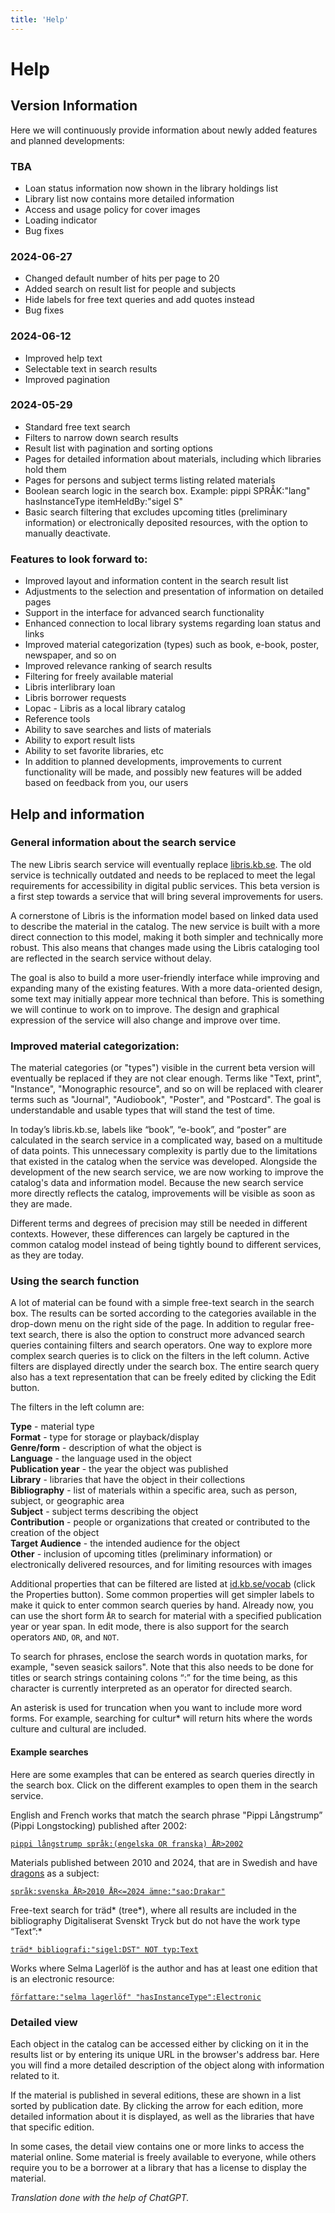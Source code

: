 ```yaml
---
title: 'Help'
---
```


# Help

## Version Information

Here we will continuously provide information about newly added features and planned developments:

### TBA

- Loan status information now shown in the library holdings list
- Library list now contains more detailed information
- Access and usage policy for cover images
- Loading indicator
- Bug fixes

### 2024-06-27

- Changed default number of hits per page to 20
- Added search on result list for people and subjects
- Hide labels for free text queries and add quotes instead
- Bug fixes

### 2024-06-12

- Improved help text
- Selectable text in search results
- Improved pagination

### 2024-05-29

- Standard free text search
- Filters to narrow down search results
- Result list with pagination and sorting options
- Pages for detailed information about materials, including which libraries hold them
- Pages for persons and subject terms listing related materials
- Boolean search logic in the search box. Example: pippi SPRÅK:"lang" hasInstanceType itemHeldBy:"sigel S"
- Basic search filtering that excludes upcoming titles (preliminary information) or electronically deposited resources, with the option to manually deactivate.

### Features to look forward to:

- Improved layout and information content in the search result list
- Adjustments to the selection and presentation of information on detailed pages
- Support in the interface for advanced search functionality
- Enhanced connection to local library systems regarding loan status and links
- Improved material categorization (types) such as book, e-book, poster, newspaper, and so on
- Improved relevance ranking of search results
- Filtering for freely available material
- Libris interlibrary loan
- Libris borrower requests
- Lopac - Libris as a local library catalog
- Reference tools
- Ability to save searches and lists of materials
- Ability to export result lists
- Ability to set favorite libraries, etc
- In addition to planned developments, improvements to current functionality will be made, and possibly new features will be added based on feedback from you, our users

## Help and information

### General information about the search service

The new Libris search service will eventually replace [libris.kb.se](https://www.libris.kb.se/). The old service is technically outdated and needs to be replaced to meet the legal requirements for accessibility in digital public services. This beta version is a first step towards a service that will bring several improvements for users.

A cornerstone of Libris is the information model based on linked data used to describe the material in the catalog. The new service is built with a more direct connection to this model, making it both simpler and technically more robust. This also means that changes made using the Libris cataloging tool are reflected in the search service without delay.

The goal is also to build a more user-friendly interface while improving and expanding many of the existing features. With a more data-oriented design, some text may initially appear more technical than before. This is something we will continue to work on to improve. The design and graphical expression of the service will also change and improve over time.

### Improved material categorization:

The material categories (or "types") visible in the current beta version will eventually be replaced if they are not clear enough. Terms like "Text, print", "Instance", "Monographic resource", and so on will be replaced with clearer terms such as "Journal", "Audiobook", "Poster", and "Postcard". The goal is understandable and usable types that will stand the test of time.

In today’s libris.kb.se, labels like “book”, “e-book”, and “poster” are calculated in the search service in a complicated way, based on a multitude of data points. This unnecessary complexity is partly due to the limitations that existed in the catalog when the service was developed. Alongside the development of the new search service, we are now working to improve the catalog's data and information model. Because the new search service more directly reflects the catalog, improvements will be visible as soon as they are made.

Different terms and degrees of precision may still be needed in different contexts. However, these differences can largely be captured in the common catalog model instead of being tightly bound to different services, as they are today.

### Using the search function

A lot of material can be found with a simple free-text search in the search box. The results can be sorted according to the categories available in the drop-down menu on the right side of the page. In addition to regular free-text search, there is also the option to construct more advanced search queries containing filters and search operators. One way to explore more complex search queries is to click on the filters in the left column. Active filters are displayed directly under the search box. The entire search query also has a text representation that can be freely edited by clicking the Edit button.

The filters in the left column are:

<b>Type</b> - material type<br>
<b>Format</b> - type for storage or playback/display<br>
<b>Genre/form</b> - description of what the object is<br>
<b>Language</b> - the language used in the object<br>
<b>Publication year</b> - the year the object was published<br>
<b>Library</b> - libraries that have the object in their collections<br>
<b>Bibliography</b> - list of materials within a specific area, such as person, subject, or geographic area<br>
<b>Subject</b> - subject terms describing the object<br>
<b>Contribution</b> - people or organizations that created or contributed to the creation of the object<br>
<b>Target Audience</b> - the intended audience for the object<br>
<b>Other</b> - inclusion of upcoming titles (preliminary information) or electronically delivered resources, and for limiting resources with images

Additional properties that can be filtered are listed at [id.kb.se/vocab](https://id.kb.se/vocab/) (click the Properties button). Some common properties will get simpler labels to make it quick to enter common search queries by hand. Already now, you can use the short form `ÅR` to search for material with a specified publication year or year span. In edit mode, there is also support for the search operators `AND`, `OR`, and `NOT`.

To search for phrases, enclose the search words in quotation marks, for example, "seven seasick sailors". Note that this also needs to be done for titles or search strings containing colons “:” for the time being, as this character is currently interpreted as an operator for directed search.

An asterisk is used for truncation when you want to include more word forms. For example, searching for cultur\* will return hits where the words culture and cultural are included.

#### Example searches

Here are some examples that can be entered as search queries directly in the search box. Click on the different examples to open them in the search service.

English and French works that match the search phrase "Pippi Långstrump” (Pippi Longstocking) published after 2002:

[`pippi långstrump språk:(engelska OR franska) ÅR>2002`](<https://beta.libris-qa.kb.se/find?_i=pippi+l%C3%A5ngstrump&_q=pippi+l%C3%A5ngstrump+SPR%C3%85K:(engelska%20OR%20franska)&_limit=10&_x=advanced>)

Materials published between 2010 and 2024, that are in Swedish and have [dragons](https://id.kb.se/term/sao/Drakar) as a subject:

[`språk:svenska ÅR>2010 ÅR<=2024 ämne:"sao:Drakar"`](https://beta.libris-qa.kb.se/find?_i=&_q=SPR%C3%85K:svenska+%C3%85R%3E2010+%C3%85R%3C%3D2024+subject:%22sao:Drakar%22&_limit=10&_x=advanced)

Free-text search for träd* (tree*), where all results are included in the bibliography Digitaliserat Svenskt Tryck but do not have the work type “Text”:\*

[`träd* bibliografi:"sigel:DST" NOT typ:Text`](https://beta.libris-qa.kb.se/find?_i=tr%C3%A4d*&_q=tr%C3%A4d*+bibliography:%22sigel:DST%22+NOT+%22rdf:type%22:Text&_limit=10&_x=advanced)

Works where Selma Lagerlöf is the author and has at least one edition that is an electronic resource:

[`författare:"selma lagerlöf" "hasInstanceType":Electronic`](https://beta.libris-qa.kb.se/find?_i=&_q=F%C3%96RF:%22selma+lagerl%C3%B6f%22+hasInstanceType:Electronic&_limit=10&_x=advanced)

### Detailed view

Each object in the catalog can be accessed either by clicking on it in the results list or by entering its unique URL in the browser's address bar. Here you will find a more detailed description of the object along with information related to it.

If the material is published in several editions, these are shown in a list sorted by publication date. By clicking the arrow for each edition, more detailed information about it is displayed, as well as the libraries that have that specific edition.

In some cases, the detail view contains one or more links to access the material online. Some material is freely available to everyone, while others require you to be a borrower at a library that has a license to display the material.

<i>Translation done with the help of ChatGPT.</i>
